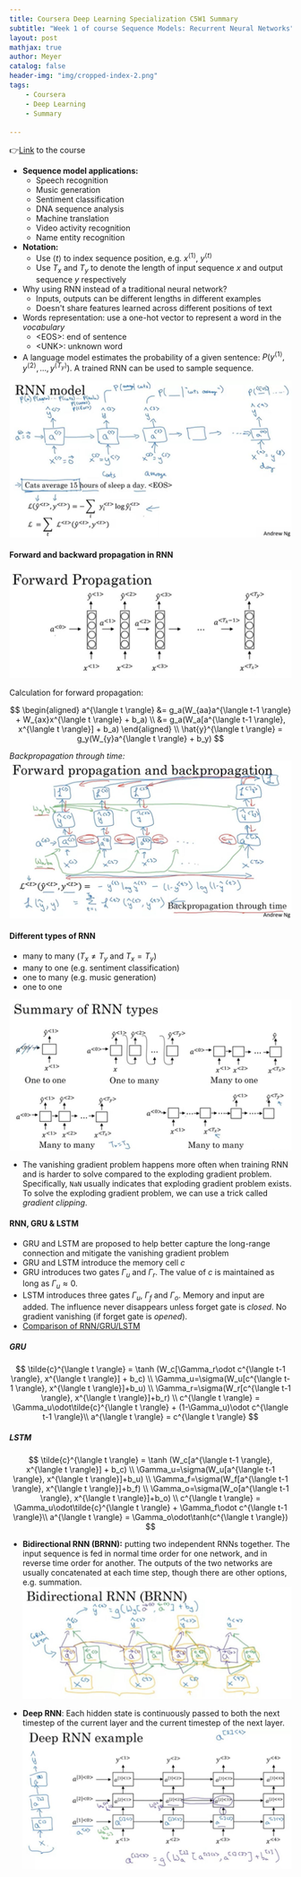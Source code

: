 ```yaml
---
title: Coursera Deep Learning Specialization C5W1 Summary
subtitle: "Week 1 of course Sequence Models: Recurrent Neural Networks"
layout: post
mathjax: true
author: Meyer
catalog: false
header-img: "img/cropped-index-2.png"
tags: 
    - Coursera
    - Deep Learning
    - Summary

---
```


👉[Link](https://www.coursera.org/learn/nlp-sequence-models) to the course


* **Sequence model applications:**
  * Speech recognition
  * Music generation
  * Sentiment classification
  * DNA sequence analysis
  * Machine translation
  * Video activity recognition
  * Name entity recognition
* **Notation:**
  * Use $\langle t\rangle$ to index sequence position, e.g. $x^{\langle 1 \rangle}$, $y^{\langle t \rangle}$
  * Use $T_x$ and $T_y$ to denote the length of input sequence $x$ and output sequence $y$ respectively
* Why using RNN instead of a traditional neural network?
  * Inputs, outputs can be different lengths in different examples
  * Doesn't share features learned across different positions of text
* Words representation: use a one-hot vector to represent a word in the *vocabulary*
  * \<EOS\>: end of sentence
  * \<UNK\>: unknown word
* A language model estimates the probability of a given sentence: $P(y^{\langle 1 \rangle}, y^{\langle 2 \rangle}, \dots, y^{\langle T_y \rangle})$. A trained RNN can be used to sample sequence. 

![](/img/in-post/C5W1/RNN_language_model.jpg)

#### Forward and backward propagation in RNN
![](/img/in-post/C5W1/forward_prop.jpg)

Calculation for forward propagation: 

$$
\begin{aligned}
a^{\langle t \rangle} &= g_a(W_{aa}a^{\langle t-1 \rangle} + W_{ax}x^{\langle t \rangle} + b_a) \\
&= g_a(W_a[a^{\langle t-1 \rangle}, x^{\langle t \rangle}] + b_a)
\end{aligned} \\
\hat{y}^{\langle t \rangle} = g_y(W_{y}a^{\langle t \rangle} + b_y)
$$

*Backpropagation through time:*
![](/img/in-post/C5W1/bptt.jpg)

#### Different types of RNN
* many to many ($T_x\neq T_y$ and $T_x=T_y$)
* many to one (e.g. sentiment classification)
* one to many (e.g. music generation)
* one to one

![](/img/in-post/C5W1/RNN_types.jpg)

* The vanishing gradient problem happens more often when training RNN and is harder to solve compared to the exploding gradient problem. Specifically, `NaN` usually indicates that exploding gradient problem exists. To solve the exploding gradient problem, we can use a trick called *gradient clipping*. 

#### RNN, GRU & LSTM
* GRU and LSTM are proposed to help better capture the long-range connection and mitigate the vanishing gradient problem
* GRU and LSTM introduce the memory cell $c$
* GRU introduces two gates $\Gamma_u$ and $\Gamma_r$. The value of $c$ is maintained as long as $\Gamma_u\approx 0$.
* LSTM introduces three gates $\Gamma_u$, $\Gamma_f$ and $\Gamma_o$. Memory and input are added. The influence never disappears unless forget gate is *closed*. No gradient vanishing (if forget gate is *opened*).
* [Comparison of RNN/GRU/LSTM](http://dprogrammer.org/rnn-lstm-gru)
  
##### GRU

$$
\tilde{c}^{\langle t \rangle} = \tanh (W_c[\Gamma_r\odot c^{\langle t-1 \rangle}, x^{\langle t \rangle}] + b_c) \\
\Gamma_u=\sigma(W_u[c^{\langle t-1 \rangle}, x^{\langle t \rangle}]+b_u) \\
\Gamma_r=\sigma(W_r[c^{\langle t-1 \rangle}, x^{\langle t \rangle}]+b_r) \\
c^{\langle t \rangle} = \Gamma_u\odot\tilde{c}^{\langle t \rangle} + (1-\Gamma_u)\odot c^{\langle t-1 \rangle}\\
a^{\langle t \rangle} = c^{\langle t \rangle}
$$

##### LSTM

$$
\tilde{c}^{\langle t \rangle} = \tanh (W_c[a^{\langle t-1 \rangle}, x^{\langle t \rangle}] + b_c) \\
\Gamma_u=\sigma(W_u[a^{\langle t-1 \rangle}, x^{\langle t \rangle}]+b_u) \\
\Gamma_f=\sigma(W_f[a^{\langle t-1 \rangle}, x^{\langle t \rangle}]+b_f) \\
\Gamma_o=\sigma(W_o[a^{\langle t-1 \rangle}, x^{\langle t \rangle}]+b_o) \\
c^{\langle t \rangle} = \Gamma_u\odot\tilde{c}^{\langle t \rangle} + \Gamma_f\odot c^{\langle t-1 \rangle}\\
a^{\langle t \rangle} = \Gamma_o\odot\tanh(c^{\langle t \rangle})
$$

* **Bidirectional RNN (BRNN):** putting two independent RNNs together. The input sequence is fed in normal time order for one network, and in reverse time order for another. The outputs of the two networks are usually concatenated at each time step, though there are other options, e.g. summation.
![](/img/in-post/C5W1/BRNN.jpg)

* **Deep RNN**: Each hidden state is continuously passed to both the next timestep of the current layer and the current timestep of the next layer.
![](/img/in-post/C5W1/Deep_RNN.jpg)
